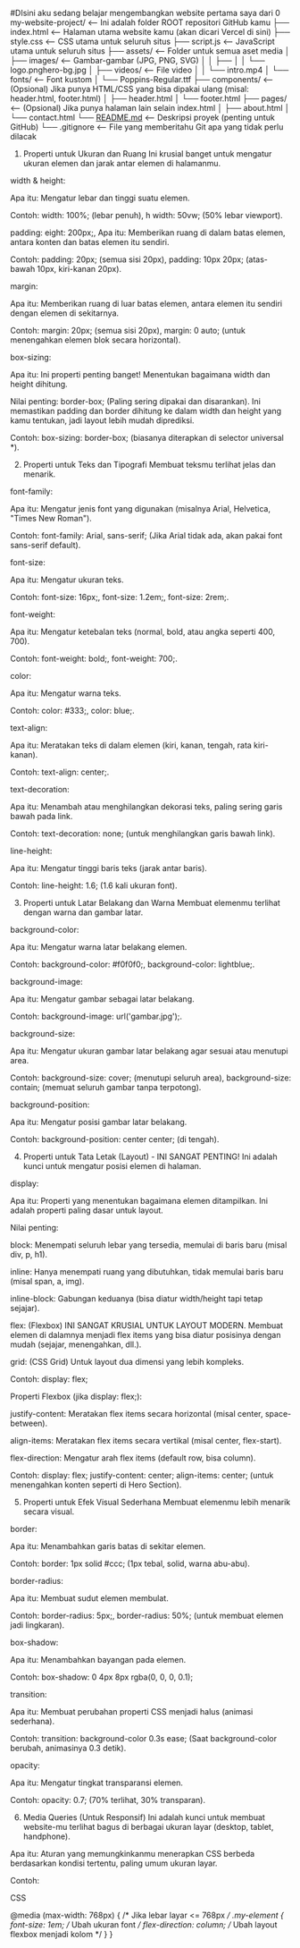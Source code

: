 #DIsini aku sedang belajar mengembangkan website pertama saya dari 0
my-website-project/            <-- Ini adalah folder ROOT repositori GitHub kamu
├── index.html                 <-- Halaman utama website kamu (akan dicari Vercel di sini)
├── style.css                  <-- CSS utama untuk seluruh situs
├── script.js                  <-- JavaScript utama untuk seluruh situs
├── assets/                    <-- Folder untuk semua aset media
│   ├── images/                <-- Gambar-gambar (JPG, PNG, SVG)
│   │   ├── 
│   │   └── logo.pnghero-bg.jpg
│   ├── videos/                <-- File video
│   │   └── intro.mp4
│   └── fonts/                 <-- Font kustom
│       └── Poppins-Regular.ttf
├── components/                <-- (Opsional) Jika punya HTML/CSS yang bisa dipakai ulang (misal: header.html, footer.html)
│   ├── header.html
│   └── footer.html
├── pages/                     <-- (Opsional) Jika punya halaman lain selain index.html
│   ├── about.html
│   └── contact.html
└── [README.md](http://readme.md/)                  <-- Deskripsi proyek (penting untuk GitHub)
└── .gitignore                 <-- File yang memberitahu Git apa yang tidak perlu dilacak

1. Properti untuk Ukuran dan Ruang
Ini krusial banget untuk mengatur ukuran elemen dan jarak antar elemen di halamanmu.

width & height:

Apa itu: Mengatur lebar dan tinggi suatu elemen.

Contoh: width: 100%; (lebar penuh), h width: 50vw; (50% lebar viewport).

padding:
eight: 200px;,
Apa itu: Memberikan ruang di dalam batas elemen, antara konten dan batas elemen itu sendiri.

Contoh: padding: 20px; (semua sisi 20px), padding: 10px 20px; (atas-bawah 10px, kiri-kanan 20px).

margin:

Apa itu: Memberikan ruang di luar batas elemen, antara elemen itu sendiri dengan elemen di sekitarnya.

Contoh: margin: 20px; (semua sisi 20px), margin: 0 auto; (untuk menengahkan elemen blok secara horizontal).

box-sizing:

Apa itu: Ini properti penting banget! Menentukan bagaimana width dan height dihitung.

Nilai penting: border-box; (Paling sering dipakai dan disarankan). Ini memastikan padding dan border dihitung ke dalam width dan height yang kamu tentukan, jadi layout lebih mudah diprediksi.

Contoh: box-sizing: border-box; (biasanya diterapkan di selector universal *).

2. Properti untuk Teks dan Tipografi
Membuat teksmu terlihat jelas dan menarik.

font-family:

Apa itu: Mengatur jenis font yang digunakan (misalnya Arial, Helvetica, "Times New Roman").

Contoh: font-family: Arial, sans-serif; (Jika Arial tidak ada, akan pakai font sans-serif default).

font-size:

Apa itu: Mengatur ukuran teks.

Contoh: font-size: 16px;, font-size: 1.2em;, font-size: 2rem;.

font-weight:

Apa itu: Mengatur ketebalan teks (normal, bold, atau angka seperti 400, 700).

Contoh: font-weight: bold;, font-weight: 700;.

color:

Apa itu: Mengatur warna teks.

Contoh: color: #333;, color: blue;.

text-align:

Apa itu: Meratakan teks di dalam elemen (kiri, kanan, tengah, rata kiri-kanan).

Contoh: text-align: center;.

text-decoration:

Apa itu: Menambah atau menghilangkan dekorasi teks, paling sering garis bawah pada link.

Contoh: text-decoration: none; (untuk menghilangkan garis bawah link).

line-height:

Apa itu: Mengatur tinggi baris teks (jarak antar baris).

Contoh: line-height: 1.6; (1.6 kali ukuran font).

3. Properti untuk Latar Belakang dan Warna
Membuat elemenmu terlihat dengan warna dan gambar latar.

background-color:

Apa itu: Mengatur warna latar belakang elemen.

Contoh: background-color: #f0f0f0;, background-color: lightblue;.

background-image:

Apa itu: Mengatur gambar sebagai latar belakang.

Contoh: background-image: url('gambar.jpg');.

background-size:

Apa itu: Mengatur ukuran gambar latar belakang agar sesuai atau menutupi area.

Contoh: background-size: cover; (menutupi seluruh area), background-size: contain; (memuat seluruh gambar tanpa terpotong).

background-position:

Apa itu: Mengatur posisi gambar latar belakang.

Contoh: background-position: center center; (di tengah).

4. Properti untuk Tata Letak (Layout) - INI SANGAT PENTING!
Ini adalah kunci untuk mengatur posisi elemen di halaman.

display:

Apa itu: Properti yang menentukan bagaimana elemen ditampilkan. Ini adalah properti paling dasar untuk layout.

Nilai penting:

block: Menempati seluruh lebar yang tersedia, memulai di baris baru (misal div, p, h1).

inline: Hanya menempati ruang yang dibutuhkan, tidak memulai baris baru (misal span, a, img).

inline-block: Gabungan keduanya (bisa diatur width/height tapi tetap sejajar).

flex: (Flexbox) INI SANGAT KRUSIAL UNTUK LAYOUT MODERN. Membuat elemen di dalamnya menjadi flex items yang bisa diatur posisinya dengan mudah (sejajar, menengahkan, dll.).

grid: (CSS Grid) Untuk layout dua dimensi yang lebih kompleks.

Contoh: display: flex;

Properti Flexbox (jika display: flex;):

justify-content: Meratakan flex items secara horizontal (misal center, space-between).

align-items: Meratakan flex items secara vertikal (misal center, flex-start).

flex-direction: Mengatur arah flex items (default row, bisa column).

Contoh: display: flex; justify-content: center; align-items: center; (untuk menengahkan konten seperti di Hero Section).

5. Properti untuk Efek Visual Sederhana
Membuat elemenmu lebih menarik secara visual.

border:

Apa itu: Menambahkan garis batas di sekitar elemen.

Contoh: border: 1px solid #ccc; (1px tebal, solid, warna abu-abu).

border-radius:

Apa itu: Membuat sudut elemen membulat.

Contoh: border-radius: 5px;, border-radius: 50%; (untuk membuat elemen jadi lingkaran).

box-shadow:

Apa itu: Menambahkan bayangan pada elemen.

Contoh: box-shadow: 0 4px 8px rgba(0, 0, 0, 0.1);

transition:

Apa itu: Membuat perubahan properti CSS menjadi halus (animasi sederhana).

Contoh: transition: background-color 0.3s ease; (Saat background-color berubah, animasinya 0.3 detik).

opacity:

Apa itu: Mengatur tingkat transparansi elemen.

Contoh: opacity: 0.7; (70% terlihat, 30% transparan).

6. Media Queries (Untuk Responsif)
Ini adalah kunci untuk membuat website-mu terlihat bagus di berbagai ukuran layar (desktop, tablet, handphone).

Apa itu: Aturan yang memungkinkanmu menerapkan CSS berbeda berdasarkan kondisi tertentu, paling umum ukuran layar.

Contoh:

CSS

@media (max-width: 768px) { /* Jika lebar layar <= 768px */
    .my-element {
        font-size: 1em; /* Ubah ukuran font */
        flex-direction: column; /* Ubah layout flexbox menjadi kolom */
    }
}